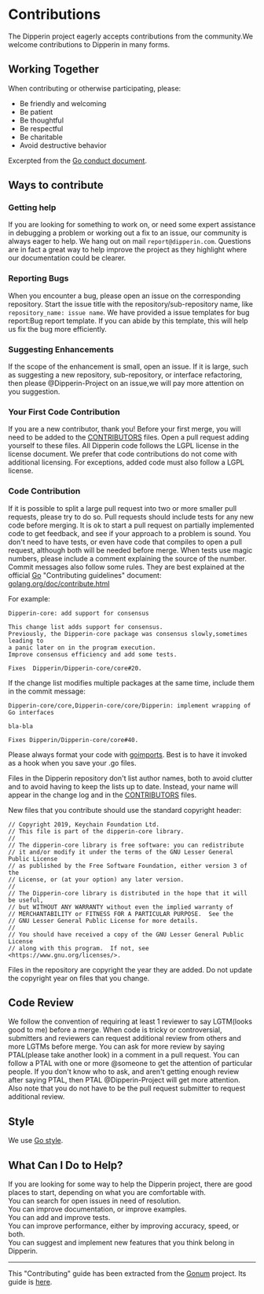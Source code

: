
# Contributions

The Dipperin project eagerly accepts contributions from the community.We welcome contributions to Dipperin in many forms.
## Working Together
When contributing or otherwise participating, please:         
* Be friendly and welcoming   
* Be patient   
* Be thoughtful   
* Be respectful   
* Be charitable   
* Avoid destructive behavior   

Excerpted from the [Go conduct document](https://golang.org/conduct).

## Ways to contribute
### Getting help
If you are looking for something to work on, or need some expert assistance in debugging a problem or working out a fix to an issue, our community is always eager to help. We hang out on mail `report@dipperin.com`. Questions are in fact a great way to help improve the project as they highlight where our documentation could be clearer.

### Reporting Bugs 
When you encounter a bug, please open an issue on the corresponding repository. Start the issue title with the repository/sub-repository name, like ```repository_name: issue name```. We have provided a issue templates for bug report:Bug report template. If you can abide by this template, this will help us fix the bug more efficiently.

### Suggesting Enhancements
If the scope of the enhancement is small, open an issue. If it is large, such as suggesting a new repository, sub-repository, or interface refactoring, then please @Dipperin-Project on an issue,we will pay more attention on you suggestion. 

### Your First Code Contribution
If you are a new contributor, thank you! Before your first merge, you will need to be added to the [CONTRIBUTORS](https://github.com/dipperin/dipperin-core/blob/master/CONTRIBUTORS) files. Open a pull request adding yourself to these files. All Dipperin code follows the LGPL license in the license document. We prefer that code contributions do not come with additional licensing. For exceptions, added code must also follow a LGPL license.

### Code Contribution
If it is possible to split a large pull request into two or more smaller pull requests, please try to do so. 
Pull requests should include tests for any new code before merging. It is ok to start a pull request on partially implemented code to get feedback, and see if your approach to a problem is sound. 
You don't need to have tests, or even have code that compiles to open a pull request, although both will be needed before merge. When tests use magic numbers, please include a comment explaining the source of the number.    
Commit messages also follow some rules. They are best explained at the official [Go](https://golang.org/) "Contributing guidelines" document:
[golang.org/doc/contribute.html](https://golang.org/doc/contribute.html#commit_changes)

For example:   

```
Dipperin-core: add support for consensus
	
This change list adds support for consensus.
Previously, the Dipperin-core package was consensus slowly,sometimes leading to
a panic later on in the program execution.
Improve consensus efficiency and add some tests.
	
Fixes  Dipperin/Dipperin-core/core#20.
```
If the change list modifies multiple packages at the same time, include them in the commit message:   

```
Dipperin-core/core,Dipperin-core/core/Dipperin: implement wrapping of Go interfaces

bla-bla

Fixes Dipperin/Dipperin-core/core#40.
```
Please always format your code with [goimports](https://godoc.org/golang.org/x/tools/cmd/goimports). Best is to have it invoked as a hook when you save your .go files.

Files in the Dipperin repository don't list author names, both to avoid clutter and to avoid having to keep the lists up to date. Instead, your name will appear in the change log and in the [CONTRIBUTORS](https://github.com/dipperin/dipperin-core/blob/master/CONTRIBUTORS) files.

New files that you contribute should use the standard copyright header:

```
// Copyright 2019, Keychain Foundation Ltd.
// This file is part of the dipperin-core library.
//
// The dipperin-core library is free software: you can redistribute
// it and/or modify it under the terms of the GNU Lesser General Public License
// as published by the Free Software Foundation, either version 3 of the
// License, or (at your option) any later version.
//
// The Dipperin-core library is distributed in the hope that it will be useful,
// but WITHOUT ANY WARRANTY without even the implied warranty of
// MERCHANTABILITY or FITNESS FOR A PARTICULAR PURPOSE.  See the
// GNU Lesser General Public License for more details.
//
// You should have received a copy of the GNU Lesser General Public License
// along with this program.  If not, see <https://www.gnu.org/licenses/>.
```

Files in the repository are copyright the year they are added. Do not update the copyright year on files that you change.

## Code Review
We follow the convention of requiring at least 1 reviewer to say LGTM(looks good to me) before a merge. When code is tricky or controversial, submitters and reviewers can request additional review from others and more LGTMs before merge. You can ask for more review by saying PTAL(please take another look) in a comment in a pull request. You can follow a PTAL with one or more @someone to get the attention of particular people. If you don't know who to ask, and aren't getting enough review after saying PTAL, then PTAL @Dipperin-Project will get more attention. Also note that you do not have to be the pull request submitter to request additional review.

## Style
We use [Go style](https://github.com/golang/go/wiki/CodeReviewComments).

## What Can I Do to Help?
If you are looking for some way to help the Dipperin project, there are good places to start, depending on what you are comfortable with.   
   You can search for open issues in need of resolution.   
   You can improve documentation, or improve examples.   
   You can add and improve tests.   
   You can improve performance, either by improving accuracy, speed, or both.   
   You can suggest and implement new features that you think belong in Dipperin.    

**********************

This "Contributing" guide has been extracted from the [Gonum](https://www.gonum.org/) project. Its guide is [here](https://github.com/gonum/license/blob/master/CONTRIBUTING.md).
